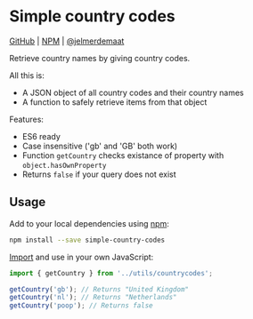 # Simple country codes
[GitHub](https://github.com/jelmerdemaat/simple-country-codes) | [NPM](https://www.npmjs.com/package/simple-country-codes) | [@jelmerdemaat](https://twitter.com/jelmerdemaat)

Retrieve country names by giving country codes.

All this is:
- A JSON object of all country codes and their country names
- A function to safely retrieve items from that object

Features:
* ES6 ready
* Case insensitive ('gb' and 'GB' both work)
* Function `getCountry` checks existance of property with `object.hasOwnProperty`
* Returns `false` if your query does not exist

## Usage

Add to your local dependencies using [npm](https://docs.npmjs.com/getting-started/installing-npm-packages-locally):

```bash
npm install --save simple-country-codes
```

[Import](https://developer.mozilla.org/en-US/docs/Web/JavaScript/Reference/Statements/import) and use in your own JavaScript:

```js
import { getCountry } from '../utils/countrycodes';

getCountry('gb'); // Returns "United Kingdom"
getCountry('nl'); // Returns "Netherlands"
getCountry('poop'); // Returns false
```
